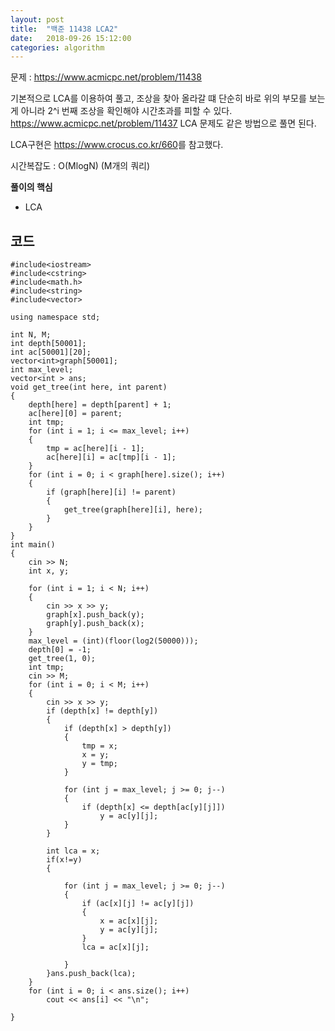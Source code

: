 ```yaml
---
layout: post
title:  "백준 11438 LCA2"
date:   2018-09-26 15:12:00
categories: algorithm
---
```


문제 : <https://www.acmicpc.net/problem/11438>

기본적으로 LCA를 이용하여 풀고, 조상을 찾아 올라갈 떄 단순히 바로 위의 부모를 보는게 아니라 2^i 번째 조상을 확인해야 시간초과를 피할 수 있다.
<https://www.acmicpc.net/problem/11437> LCA 문제도 같은 방법으로 풀면 된다.

LCA구현은 <https://www.crocus.co.kr/660>를 참고했다.

시간복잡도 : O(MlogN)   (M개의 쿼리)

**풀이의 핵심**
 + LCA


코드
--------

~~~
#include<iostream>
#include<cstring>
#include<math.h>
#include<string>
#include<vector>

using namespace std;

int N, M;
int depth[50001];
int ac[50001][20];
vector<int>graph[50001];
int max_level;
vector<int > ans;
void get_tree(int here, int parent)
{
	depth[here] = depth[parent] + 1;
	ac[here][0] = parent;
	int tmp;
	for (int i = 1; i <= max_level; i++)
	{
		tmp = ac[here][i - 1];
		ac[here][i] = ac[tmp][i - 1];
	}
	for (int i = 0; i < graph[here].size(); i++)
	{
		if (graph[here][i] != parent)
		{
			get_tree(graph[here][i], here);
		}
	}
}
int main()
{
	cin >> N;
	int x, y;

	for (int i = 1; i < N; i++)
	{
		cin >> x >> y;
		graph[x].push_back(y);
		graph[y].push_back(x);
	}
	max_level = (int)(floor(log2(50000)));
	depth[0] = -1;
	get_tree(1, 0);
	int tmp;
	cin >> M;
	for (int i = 0; i < M; i++)
	{
		cin >> x >> y;
		if (depth[x] != depth[y])
		{
			if (depth[x] > depth[y])
			{
				tmp = x;
				x = y;
				y = tmp;
			}

			for (int j = max_level; j >= 0; j--)
			{
				if (depth[x] <= depth[ac[y][j]])
					y = ac[y][j];
			}
		}

		int lca = x;
		if(x!=y)
		{ 

			for (int j = max_level; j >= 0; j--)
			{
				if (ac[x][j] != ac[y][j])
				{
					x = ac[x][j];
					y = ac[y][j];
				}
				lca = ac[x][j];

			}
		}ans.push_back(lca);
	}
	for (int i = 0; i < ans.size(); i++)
		cout << ans[i] << "\n";
	
}
~~~







